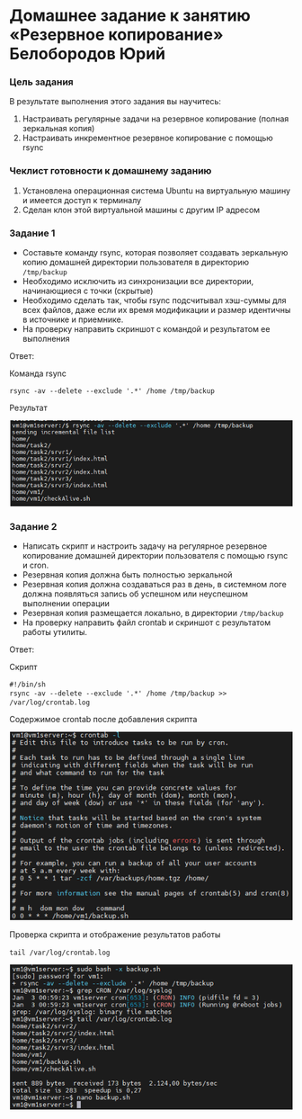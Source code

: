 # Домашнее задание к занятию «Резервное копирование» Белобородов Юрий

### Цель задания
В результате выполнения этого задания вы научитесь:
1. Настраивать регулярные задачи на резервное копирование (полная зеркальная копия)
2. Настраивать инкрементное резервное копирование с помощью rsync


### Чеклист готовности к домашнему заданию

1. Установлена операционная система Ubuntu на виртуальную машину и имеется доступ к терминалу
2. Сделан клон этой виртуальной машины с другим IP адресом


### Задание 1
- Составьте команду rsync, которая позволяет создавать зеркальную копию домашней директории пользователя в директорию `/tmp/backup`
- Необходимо исключить из синхронизации все директории, начинающиеся с точки (скрытые)
- Необходимо сделать так, чтобы rsync подсчитывал хэш-суммы для всех файлов, даже если их время модификации и размер идентичны в источнике и приемнике.
- На проверку направить скриншот с командой и результатом ее выполнения

Ответ:

Команда rsync
```
rsync -av --delete --exclude '.*' /home /tmp/backup
```

Результат

![1-1_commandrsync.png](https://github.com/Zikin18/SYS-25_10.03/blob/master/1-1_commandrsync.png)


### Задание 2
- Написать скрипт и настроить задачу на регулярное резервное копирование домашней директории пользователя с помощью rsync и cron.
- Резервная копия должна быть полностью зеркальной
- Резервная копия должна создаваться раз в день, в системном логе должна появляться запись об успешном или неуспешном выполнении операции
- Резервная копия размещается локально, в директории `/tmp/backup`
- На проверку направить файл crontab и скриншот с результатом работы утилиты.

Ответ:

Скрипт
```
#!/bin/sh
rsync -av --delete --exclude '.*' /home /tmp/backup >> /var/log/crontab.log

```

Содержимое crontab после добавления скрипта

![2-1_crontab.png](https://github.com/Zikin18/SYS-25_10.03/blob/master/2-1_crontab.png)

Проверка скрипта и отображение результатов работы

`tail /var/log/crontab.log`

![2-2_log_result.png](https://github.com/Zikin18/SYS-25_10.03/blob/master/2-2_log_result.png)

